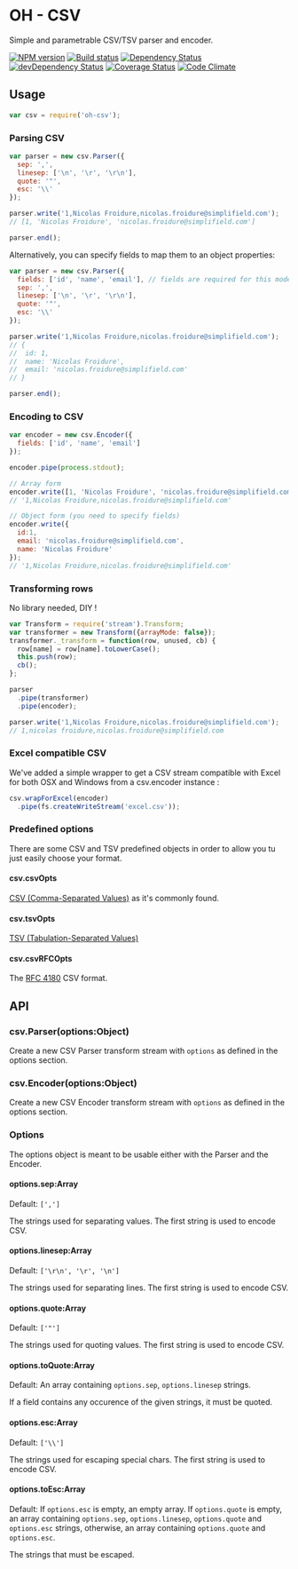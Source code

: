 # OH - CSV
Simple and parametrable CSV/TSV parser and encoder.

[![NPM version](https://badge.fury.io/js/oh-csv.png)](https://npmjs.org/package/oh-csv) [![Build status](https://secure.travis-ci.org/SimpliField/oh-csv.png)](https://travis-ci.org/SimpliField/oh-csv) [![Dependency Status](https://david-dm.org/SimpliField/oh-csv.png)](https://david-dm.org/SimpliField/oh-csv) [![devDependency Status](https://david-dm.org/SimpliField/oh-csv/dev-status.png)](https://david-dm.org/SimpliField/oh-csv#info=devDependencies) [![Coverage Status](https://coveralls.io/repos/SimpliField/oh-csv/badge.png?branch=master)](https://coveralls.io/r/SimpliField/oh-csv?branch=master) [![Code Climate](https://codeclimate.com/github/SimpliField/oh-csv.png)](https://codeclimate.com/github/SimpliField/oh-csv)

## Usage
```js
var csv = require('oh-csv');
```

### Parsing CSV

```js
var parser = new csv.Parser({
  sep: ',',
  linesep: ['\n', '\r', '\r\n'],
  quote: '"',
  esc: '\\'
});

parser.write('1,Nicolas Froidure,nicolas.froidure@simplifield.com');
// [1, 'Nicolas Froidure', 'nicolas.froidure@simplifield.com']

parser.end();
```

Alternatively, you can specify fields to map them to an object properties:
```js
var parser = new csv.Parser({
  fields: ['id', 'name', 'email'], // fields are required for this mode
  sep: ',',
  linesep: ['\n', '\r', '\r\n'],
  quote: '"',
  esc: '\\'
});

parser.write('1,Nicolas Froidure,nicolas.froidure@simplifield.com');
// {
//  id: 1,
//  name: 'Nicolas Froidure',
//  email: 'nicolas.froidure@simplifield.com'
// }

parser.end();
```

### Encoding to CSV

```js
var encoder = new csv.Encoder({
  fields: ['id', 'name', 'email']
});

encoder.pipe(process.stdout);

// Array form
encoder.write([1, 'Nicolas Froidure', 'nicolas.froidure@simplifield.com']);
// '1,Nicolas Froidure,nicolas.froidure@simplifield.com'

// Object form (you need to specify fields)
encoder.write({
  id:1,
  email: 'nicolas.froidure@simplifield.com',
  name: 'Nicolas Froidure'
});
// '1,Nicolas Froidure,nicolas.froidure@simplifield.com'
```

### Transforming rows

No library needed, DIY !

```js
var Transform = require('stream').Transform;
var transformer = new Transform({arrayMode: false});
transformer._transform = function(row, unused, cb) {
  row[name] = row[name].toLowerCase();
  this.push(row);
  cb();
};

parser
  .pipe(transformer)
  .pipe(encoder);

parser.write('1,Nicolas Froidure,nicolas.froidure@simplifield.com');
// 1,nicolas froidure,nicolas.froidure@simplifield.com
```

### Excel compatible CSV
We've added a simple wrapper to get a CSV stream compatible with Excel for
 both OSX and Windows from a csv.encoder instance :

```js
csv.wrapForExcel(encoder)
  .pipe(fs.createWriteStream('excel.csv'));

```

### Predefined options
There are some CSV and TSV predefined objects in order to allow you tu just
 easily choose your format.


#### csv.csvOpts

[CSV (Comma-Separated Values)](http://en.wikipedia.org/wiki/Comma-separated_values)
 as it's commonly found.

#### csv.tsvOpts

[TSV (Tabulation-Separated Values)](http://en.wikipedia.org/wiki/Tab-separated_values)

#### csv.csvRFCOpts

The [RFC 4180](http://tools.ietf.org/html/rfc4180) CSV format.

## API

### csv.Parser(options:Object)

Create a new CSV Parser transform stream with `options` as defined in the
 options section.

### csv.Encoder(options:Object)

Create a new CSV Encoder transform stream with `options` as defined in
 the options section.

### Options

The options object is meant to be usable either with the Parser and the Encoder.

#### options.sep:Array
Default: `[',']`

The strings used for separating values. The first string is used to encode CSV.

#### options.linesep:Array
Default: `['\r\n', '\r', '\n']`

The strings used for separating lines. The first string is used to encode CSV.

#### options.quote:Array
Default: `['"']`

The strings used for quoting values. The first string is used to encode CSV.

#### options.toQuote:Array
Default: An array containing `options.sep`, `options.linesep` strings.

If a field contains any occurence of the given strings, it must be quoted.


#### options.esc:Array
Default: `['\\']`

The strings used for escaping special chars. The first string is used to encode CSV.

#### options.toEsc:Array
Default: If `options.esc` is empty, an empty array. If `options.quote` is empty,
 an array containing `options.sep`, `options.linesep`, `options.quote` and
 `options.esc` strings, otherwise, an array containing `options.quote` and
 `options.esc`.

The strings that must be escaped.
